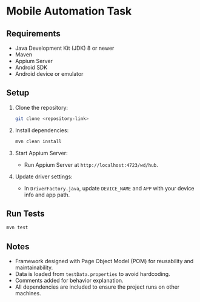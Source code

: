 # Mobile Automation Task
## Requirements
- Java Development Kit (JDK) 8 or newer
- Maven
- Appium Server
- Android SDK
- Android device or emulator

## Setup
1. Clone the repository:
   ```bash
   git clone <repository-link>
   ```
2. Install dependencies:
   ```bash
   mvn clean install
   ```
3. Start Appium Server:
   - Run Appium Server at `http://localhost:4723/wd/hub`.

4. Update driver settings:
   - In `DriverFactory.java`, update `DEVICE_NAME` and `APP` with your device info and app path.

## Run Tests
```bash
mvn test
```

## Notes
- Framework designed with Page Object Model (POM) for reusability and maintainability.
- Data is loaded from `testData.properties` to avoid hardcoding.
- Comments added for behavior explanation.
- All dependencies are included to ensure the project runs on other machines.
